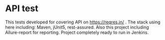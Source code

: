 # API test

This tests developed for covering API on https://reqres.in/ . 
The stack using here including: Maven, jUnit5, rest-assured.
Also this project including Allure-report for reporting.
Project completely ready to run in Jenkins.
